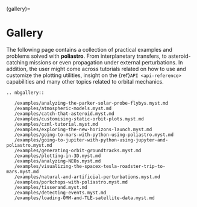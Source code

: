 (gallery)=
# Gallery

The following page contains a collection of practical examples and problems solved with **poliastro**. From interplanetary transfers, to asteroid-catching missions or even propagation under external perturbations.
In addition, the user might come across tutorials related on how to use and customize
the plotting utilities, insight on the {ref}`API <api-reference>` capabilities and many other topics related to orbital mechanics.

```{eval-rst}
.. nbgallery::

   /examples/analyzing-the-parker-solar-probe-flybys.myst.md
   /examples/atmospheric-models.myst.md
   /examples/catch-that-asteroid.myst.md
   /examples/customising-static-orbit-plots.myst.md
   /examples/czml-tutorial.myst.md
   /examples/exploring-the-new-horizons-launch.myst.md
   /examples/going-to-mars-with-python-using-poliastro.myst.md
   /examples/going-to-jupiter-with-python-using-jupyter-and-poliastro.myst.md
   /examples/generating-orbit-groundtracks.myst.md
   /examples/plotting-in-3D.myst.md
   /examples/analyzing-NEOs.myst.md
   /examples/visualizing-the-spacex-tesla-roadster-trip-to-mars.myst.md
   /examples/natural-and-artificial-perturbations.myst.md
   /examples/porkchops-with-poliastro.myst.md
   /examples/tisserand.myst.md
   /examples/detecting-events.myst.md
   /examples/loading-OMM-and-TLE-satellite-data.myst.md
   
```
